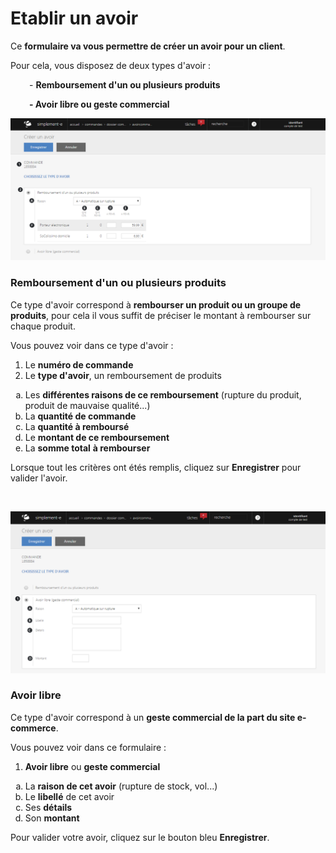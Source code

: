 # Etablir un avoir


<p>Ce <strong>formulaire va vous permettre de cr&eacute;er un avoir pour un client</strong>.</p>
<p>Pour cela, vous disposez de deux types d'avoir :</p>
<p style="padding-left: 30px;">- <strong>Remboursement d'un ou plusieurs produits</strong></p>
<p style="padding-left: 30px;"><strong>- Avoir libre ou geste commercial</strong></p>


![avoir-screenshotfionajoupilancom20150812152729](images/avoir-screenshotfionajoupilancom20150812152729.png)


<h3>Remboursement d'un ou plusieurs produits</h3>
<p>Ce type d'avoir correspond &agrave; <strong>rembourser un produit ou un groupe de produits</strong>, pour cela il vous suffit de pr&eacute;ciser le montant &agrave; rembourser sur chaque produit.</p>
<p>Vous pouvez voir dans ce type d'avoir :</p>
<ol>
<li>Le <strong>num&eacute;ro de commande</strong></li>
<li>Le <strong>type d'avoir</strong>, un remboursement de produits</li>
</ol>
<ol type="a">
<li>Les <strong>diff&eacute;rentes raisons de ce remboursement</strong> (rupture du produit, produit de mauvaise qualit&eacute;...)</li>
<li>La <strong>quantit&eacute; de commande</strong></li>
<li>La <strong>quantit&eacute; &agrave; rembours&eacute;</strong></li>
<li>Le <strong>montant de ce remboursement</strong></li>
<li>La <strong>somme total</strong> <strong>&agrave; rembourser</strong></li>
</ol>
<p>Lorsque tout les crit&egrave;res ont &eacute;t&eacute;s remplis, cliquez sur <strong>Enregistrer</strong> pour valider l'avoir.</p>
<p>&nbsp;</p>


![avoir-screenshotfionajoupilancom20150812152742](images/avoir-screenshotfionajoupilancom20150812152742.png)


<h3>Avoir libre</h3>
<p>Ce type d'avoir correspond &agrave; un <strong>geste commercial de la part du site e-commerce</strong>.</p>
<p>Vous pouvez voir dans ce formulaire :</p>
<ol>
<li><strong>Avoir libre</strong> ou <strong>geste commercial</strong></li>
</ol>
<ol type="a">
<li>La <strong>raison de cet avoir</strong> (rupture de stock, vol...)</li>
<li>Le <strong>libell&eacute;</strong> de cet avoir</li>
<li>Ses <strong>d&eacute;tails</strong></li>
<li>Son <strong>montant</strong></li>
</ol>
<p>Pour valider votre avoir, cliquez sur le bouton bleu <strong>Enregistrer</strong>.</p>
<p>&nbsp;</p>

